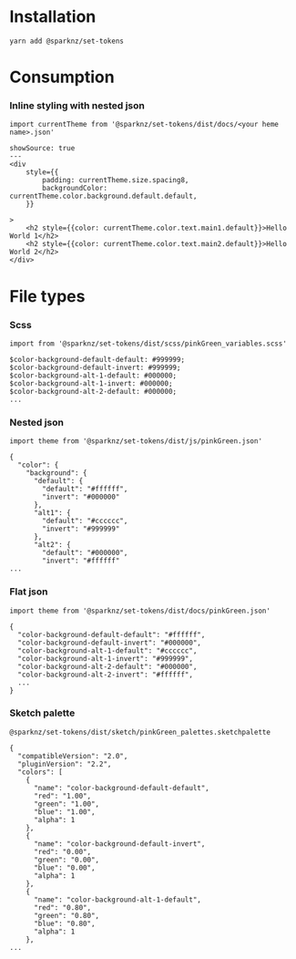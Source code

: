 # Installation

`yarn add @sparknz/set-tokens`

# Consumption

### Inline styling with nested json

`import currentTheme from '@sparknz/set-tokens/dist/docs/<your heme name>.json'`

```react
showSource: true
---
<div
    style={{
        padding: currentTheme.size.spacing8, 
        backgroundColor: currentTheme.color.background.default.default,
    }}

>
    <h2 style={{color: currentTheme.color.text.main1.default}}>Hello World 1</h2>
    <h2 style={{color: currentTheme.color.text.main2.default}}>Hello World 2</h2>
</div>
```

# File types 
### Scss
`import from '@sparknz/set-tokens/dist/scss/pinkGreen_variables.scss'`

```
$color-background-default-default: #999999;
$color-background-default-invert: #999999;
$color-background-alt-1-default: #000000;
$color-background-alt-1-invert: #000000;
$color-background-alt-2-default: #000000;
...
```

### Nested json

`import theme from '@sparknz/set-tokens/dist/js/pinkGreen.json'`

```
{
  "color": {
    "background": {
      "default": {
        "default": "#ffffff",
        "invert": "#000000"
      },
      "alt1": {
        "default": "#cccccc",
        "invert": "#999999"
      },
      "alt2": {
        "default": "#000000",
        "invert": "#ffffff"
...

```

### Flat json

`import theme from '@sparknz/set-tokens/dist/docs/pinkGreen.json'`

```
{
  "color-background-default-default": "#ffffff",
  "color-background-default-invert": "#000000",
  "color-background-alt-1-default": "#cccccc",
  "color-background-alt-1-invert": "#999999",
  "color-background-alt-2-default": "#000000",
  "color-background-alt-2-invert": "#ffffff",
  ...
}

```

### Sketch palette

`@sparknz/set-tokens/dist/sketch/pinkGreen_palettes.sketchpalette`

```
{
  "compatibleVersion": "2.0",
  "pluginVersion": "2.2",
  "colors": [
    {
      "name": "color-background-default-default",
      "red": "1.00",
      "green": "1.00",
      "blue": "1.00",
      "alpha": 1
    },
    {
      "name": "color-background-default-invert",
      "red": "0.00",
      "green": "0.00",
      "blue": "0.00",
      "alpha": 1
    },
    {
      "name": "color-background-alt-1-default",
      "red": "0.80",
      "green": "0.80",
      "blue": "0.80",
      "alpha": 1
    },
...
```